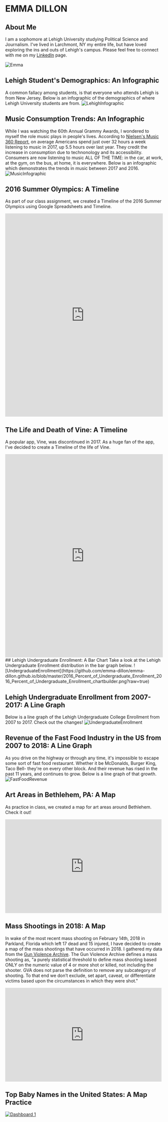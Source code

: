 # EMMA DILLON
## About Me
I am a sophomore at Lehigh University studying Political Science and Journalism. I've lived in Larchmont, NY my entire life, but have loved exploring the ins and outs of Lehigh's campus. Please feel free to connect with me on my [LinkedIn](https://www.linkedin.com/in/emmadillon98/) page. 

![Emma](https://github.com/emma-dillon/emma-dillon.github.io/blob/master/13978330_617525525076189_670056409_o%20(1).jpg?raw=true)

## Lehigh Student's Demographics: An Infographic
A common fallacy among students, is that everyone who attends Lehigh is from New Jersey. Below is an infographic of the demographics of where Lehigh University students are from.
![LehighInfographic](https://github.com/emma-dillon/emma-dillon.github.io/blob/master/Raise%20your%20glass.png?raw=true)

## Music Consumption Trends: An Infographic
While I was watching the 60th Annual Grammy Awards, I wondered to myself the role music plays in people's lives. According to [Nielsen's Music 360 Report](http://www.nielsen.com/us/en/insights/news/2017/time-with-tunes-how-technology-is-driving-music-consumption.html), on average Americans spend just over 32 hours a week listening to music in 2017, up 5.5 hours over last year. They credit the increase in consumption due to technonology and its accessibility. Consumers are now listening to music ALL OF THE TIME: in the car, at work, at the gym, on the bus, at home, it is everywhere. Below is an infographic which demonstrates the trends in music between 2017 and 2016.
![MusicInfographic](https://github.com/emma-dillon/emma-dillon.github.io/blob/master/Music%20Consumption.png?raw=true)

## 2016 Summer Olympics: A Timeline
As part of our class assignment, we created a Timeline of the 2016 Summer Olympics using Google Spreadsheets and Timeline.
<iframe src='https://cdn.knightlab.com/libs/timeline3/latest/embed/index.html?source=1Qw3e8Y_SwZbw7ayDmZ2YT9dbdXl-Jv53Xi1kjiVDQAU&font=Default&lang=en&initial_zoom=2&height=650' width='100%' height='650' webkitallowfullscreen mozallowfullscreen allowfullscreen frameborder='0'></iframe>

## The Life and Death of Vine: A Timeline
A popular app, Vine, was discontinued in 2017. As a huge fan of the app, I've decided to create a Timeline of the life of Vine. 
<iframe src='https://cdn.knightlab.com/libs/timeline3/latest/embed/index.html?source=1_aTfKwih8SWhVZU_vwGaVI4O1gbwrgLD34ZHDhWM2Bc&font=Default&lang=en&initial_zoom=2&height=650' width='100%' height='650' webkitallowfullscreen mozallowfullscreen allowfullscreen frameborder='0'></iframe>
## Lehigh Undergraduate Enrollment: A Bar Chart
Take a look at the Lehigh Undergraduate Enrollment distribution in the bar graph below. 
![UndergraduateEnrollment](https://github.com/emma-dillon/emma-dillon.github.io/blob/master/2016_Percent_of_Undergraduate_Enrollment_2016_Percent_of_Undergraduate_Enrollment_chartbuilder.png?raw=true)

## Lehigh Undergraduate Enrollment from 2007-2017: A Line Graph
Below is a line graph of the Lehigh Undergraduate College Enrollment from 2007 to 2017. Check out the changes!
![UndergraduateEnrollment](https://github.com/emma-dillon/emma-dillon.github.io/blob/master/Lehigh_Undergraduate_Enrollment_from_2007-2017_Arts_and_Science_Business_Engineering_chartbuilder.png?raw=true)

## Revenue of the Fast Food Industry in the US from 2007 to 2018: A Line Graph
As you drive on the highway or through any time, it's impossible to escape some sort of fast food restaurant. Whether it be McDonalds, Burger King, Taco Bell- they're on every other block. And their revenue has rised in the past 11 years, and continues to grow. Below is a line graph of that growth.  
![FastFoodRevenue](https://github.com/emma-dillon/emma-dillon.github.io/blob/master/Revenue_of_the_Fast_Food_Industry_in_the_US_from_2007_to_2018_Revenue_chartbuilder.png?raw=true)

## Art Areas in Bethlehem, PA: A Map
As practice in class, we created a map for art areas around Bethlehem. Check it out!
<iframe width="500" height="300" scrolling="no" frameborder="no" src="https://fusiontables.google.com/embedviz?q=select+col0+from+1I1PRfOuM5XSHfJ8W2G3zjF1dZae7Vcmhqu8biMcN&amp;viz=MAP&amp;h=false&amp;lat=40.61142802417879&amp;lng=-75.37207858504178&amp;t=1&amp;z=14&amp;l=col0&amp;y=2&amp;tmplt=2&amp;hml=ONE_COL_LAT_LNG"></iframe>

## Mass Shootings in 2018: A Map
In wake of the most recent mass shooting on February 14th, 2018 in Parkland, Florida which left 17 dead and 15 injured, I have decided to create a map of the mass shootings that have occurred in 2018. I gathered my data from the [Gun Violence Archive](http://www.gunviolencearchive.org/reports/mass-shooting). The Gun Violence Archive defines a mass shooting as, "a purely statistical threshold to define mass shooting based ONLY on the numeric value of 4 or more shot or killed, not including the shooter. GVA does not parse the definition to remove any subcategory of shooting. To that end we don’t exclude, set apart, caveat, or differentiate victims based upon the circumstances in which they were shot."
<iframe width="500" height="300" scrolling="no" frameborder="no" src="https://fusiontables.google.com/embedviz?q=select+col2+from+1BS4NeO13TtHGA4XrITYh7Bn8RkzeEkE5UOA9Reuz&amp;viz=MAP&amp;h=false&amp;lat=36.364219427188765&amp;lng=-87.568104425&amp;t=1&amp;z=4&amp;l=col2&amp;y=2&amp;tmplt=2&amp;hml=ONE_COL_LAT_LNG"></iframe>

## Top Baby Names in the United States: A Map Practice
<div class='tableauPlaceholder' id='viz1519084451290' style='position: relative'><noscript><a href='#'><img alt='Dashboard 1 ' src='https:&#47;&#47;public.tableau.com&#47;static&#47;images&#47;TO&#47;TOPBABYNAMESINTHEUS&#47;Dashboard1&#47;1_rss.png' style='border: none' /></a></noscript><object class='tableauViz'  style='display:none;'><param name='host_url' value='https%3A%2F%2Fpublic.tableau.com%2F' /> <param name='embed_code_version' value='3' /> <param name='site_root' value='' /><param name='name' value='TOPBABYNAMESINTHEUS&#47;Dashboard1' /><param name='tabs' value='no' /><param name='toolbar' value='yes' /><param name='static_image' value='https:&#47;&#47;public.tableau.com&#47;static&#47;images&#47;TO&#47;TOPBABYNAMESINTHEUS&#47;Dashboard1&#47;1.png' /> <param name='animate_transition' value='yes' /><param name='display_static_image' value='yes' /><param name='display_spinner' value='yes' /><param name='display_overlay' value='yes' /><param name='display_count' value='yes' /><param name='filter' value='publish=yes' /></object></div>                <script type='text/javascript'>                    var divElement = document.getElementById('viz1519084451290');                    var vizElement = divElement.getElementsByTagName('object')[0];                    vizElement.style.width='100%';vizElement.style.height=(divElement.offsetWidth*0.75)+'px';                    var scriptElement = document.createElement('script');                    scriptElement.src = 'https://public.tableau.com/javascripts/api/viz_v1.js';                    vizElement.parentNode.insertBefore(scriptElement, vizElement);                </script>
